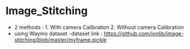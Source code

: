 # Image_Stitching
- 2 methods : 1. With camera Calibration
              2. Without camera Calibration
- using Waymo dataset
-dataset link : https://github.com/jonlib/image-stitching/blob/master/myframe.pickle
